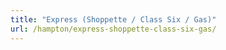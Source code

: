 ```yaml
---
title: "Express (Shoppette / Class Six / Gas)"
url: /hampton/express-shoppette-class-six-gas/
---
```

